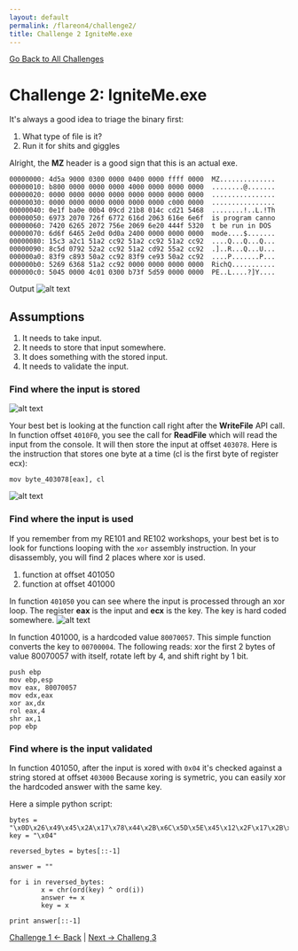 ```yaml
---
layout: default
permalink: /flareon4/challenge2/
title: Challenge 2 IgniteMe.exe
---
```


[Go Back to All Challenges](https://securedorg.github.io/flareon4)

# Challenge 2: IgniteMe.exe #

It's always a good idea to triage the binary first:

1. What type of file is it?
2. Run it for shits and giggles


Alright, the **MZ** header is a good sign that this is an actual exe.

```
00000000: 4d5a 9000 0300 0000 0400 0000 ffff 0000  MZ..............
00000010: b800 0000 0000 0000 4000 0000 0000 0000  ........@.......
00000020: 0000 0000 0000 0000 0000 0000 0000 0000  ................
00000030: 0000 0000 0000 0000 0000 0000 c000 0000  ................
00000040: 0e1f ba0e 00b4 09cd 21b8 014c cd21 5468  ........!..L.!Th
00000050: 6973 2070 726f 6772 616d 2063 616e 6e6f  is program canno
00000060: 7420 6265 2072 756e 2069 6e20 444f 5320  t be run in DOS 
00000070: 6d6f 6465 2e0d 0d0a 2400 0000 0000 0000  mode....$.......
00000080: 15c3 a2c1 51a2 cc92 51a2 cc92 51a2 cc92  ....Q...Q...Q...
00000090: 8c5d 0792 52a2 cc92 51a2 cd92 55a2 cc92  .]..R...Q...U...
000000a0: 83f9 c893 50a2 cc92 83f9 ce93 50a2 cc92  ....P.......P...
000000b0: 5269 6368 51a2 cc92 0000 0000 0000 0000  RichQ...........
000000c0: 5045 0000 4c01 0300 b73f 5d59 0000 0000  PE..L....?]Y....
```

Output
![alt text](https://securedorg.github.io/flareon4/images/ch1_run.png "run it")


## Assumptions ##

1. It needs to take input.
2. It needs to store that input somewhere.
3. It does something with the stored input.
4. It needs to validate the input.


### Find where the input is stored ###

![alt text](https://securedorg.github.io/flareon4/images/input.png "input")

Your best bet is looking at the function call right after the **WriteFile** API call. In function offset `4010F0`, you see the call for **ReadFile** which will read the input from the console. It will then store the input at offset `403078`. Here is the instruction that stores one byte at a time (cl is the first byte of register ecx):

```mov byte_403078[eax], cl```

![alt text](https://securedorg.github.io/flareon4/images/registers.png "registers")

### Find where the input is used ###

If you remember from my RE101 and RE102 workshops, your best bet is to look for functions looping with the `xor` assembly instruction. In your disassembly, you will find 2 places where xor is used.
1. function at offset 401050 
2. function at offset 401000

In function `401050` you can see where the input is processed through an xor loop. The register **eax** is the input and **ecx** is the key. The key is hard coded somewhere.
![alt text](https://securedorg.github.io/flareon4/images/xorloop.png "xorloop")


In function 401000, is a hardcoded value `80070057`. This simple function converts the key to `00700004`. The following reads: xor the first 2 bytes of value 80070057 with itself, rotate left by 4, and shift right by 1 bit.

```
push ebp
mov ebp,esp
mov eax, 80070057
mov edx,eax
xor ax,dx 
rol eax,4
shr ax,1
pop ebp
```

### Find where is the input validated ###

In function 401050, after the input is xored with `0x04` it's checked against a string stored at offset `403000`
Because xoring is symetric, you can easily xor the hardcoded answer with the same key.

Here a simple python script:

```
bytes = "\x0D\x26\x49\x45\x2A\x17\x78\x44\x2B\x6C\x5D\x5E\x45\x12\x2F\x17\x2B\x44\x6F\x6E\x56\x09\x5F\x45\x47\x73\x26\x0A\x0D\x13\x17\x48\x42\x01\x40\x4D\x0C\x02\x69"
key = "\x04"

reversed_bytes = bytes[::-1]

answer = ""

for i in reversed_bytes:
        x = chr(ord(key) ^ ord(i))
        answer += x
        key = x

print answer[::-1]
```

[Challenge 1 <- Back](https://securedorg.github.io/flareon4/challenge1) | [Next -> Challeng 3](https://securedorg.github.io/flareon4/challenge3)


